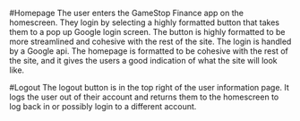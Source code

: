 
#Homepage
The user enters the GameStop Finance app on the homescreen. They login by selecting a highly formatted button that takes them to a pop up Google login screen. The button is highly formatted to be more streamlined and cohesive with the rest of the site. The login is handled by a Google api.
The homepage is formatted to be cohesive with the rest of the site, and it gives the users a good indication of what the site will look like. 

#Logout 
The logout button is in the top right of the user information page. It logs the user out of their account and returns them to the homescreen to log back in or possibly login to a different account. 
